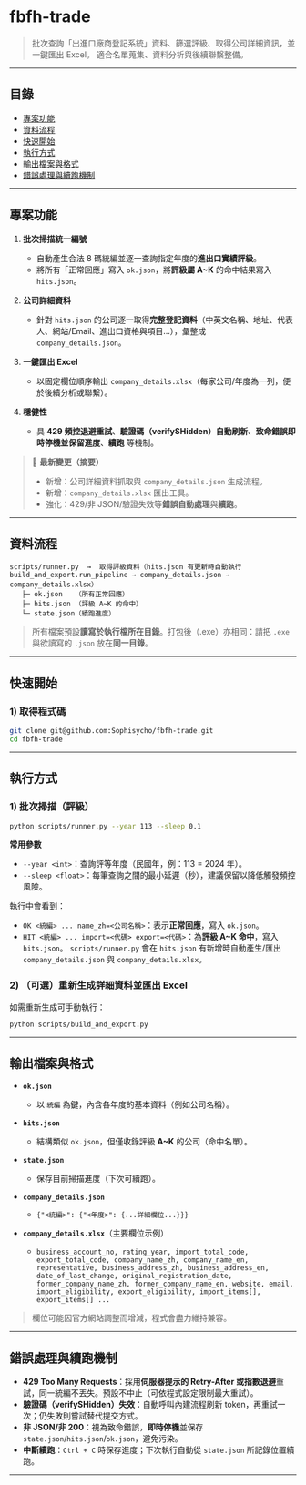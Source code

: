 # fbfh-trade

> 批次查詢「出進口廠商登記系統」資料、篩選評級、取得公司詳細資訊，並一鍵匯出 Excel。
> 適合名單蒐集、資料分析與後續聯繫整備。


---

## 目錄

* [專案功能](#專案功能)
* [資料流程](#資料流程)
* [快速開始](#快速開始)
* [執行方式](#執行方式)
* [輸出檔案與格式](#輸出檔案與格式)
* [錯誤處理與續跑機制](#錯誤處理與續跑機制)

---

## 專案功能

1. **批次掃描統一編號**

   * 自動產生合法 8 碼統編並逐一查詢指定年度的**進出口實績評級**。
   * 將所有「正常回應」寫入 `ok.json`，將**評級屬 A\~K** 的命中結果寫入 `hits.json`。

2. **公司詳細資料**

   * 針對 `hits.json` 的公司逐一取得**完整登記資料**（中英文名稱、地址、代表人、網站/Email、進出口資格與項目…），彙整成 `company_details.json`。

3. **一鍵匯出 Excel**

   * 以固定欄位順序輸出 `company_details.xlsx`（每家公司/年度為一列，便於後續分析或聯繫）。

4. **穩健性**

   * 具 **429 頻控退避重試**、**驗證碼（verifySHidden）自動刷新**、**致命錯誤即時停機並保留進度**、**續跑** 等機制。

> 📌 **最新變更（摘要）**
>
> * 新增：公司詳細資料抓取與 `company_details.json` 生成流程。
> * 新增：`company_details.xlsx` 匯出工具。
> * 強化：429/非 JSON/驗證失效等**錯誤自動處理**與**續跑**。

---

## 資料流程

```
scripts/runner.py  →  取得評級資料（hits.json 有更新時自動執行 build_and_export.run_pipeline → company_details.json → company_details.xlsx）
   ├─ ok.json   （所有正常回應）
   ├─ hits.json （評級 A~K 的命中）
   └─ state.json（續跑進度）
```

> 所有檔案預設**讀寫於執行檔所在目錄**。打包後（.exe）亦相同：請把 `.exe` 與欲讀寫的 `.json` 放在**同一目錄**。

---

## 快速開始

### 1) 取得程式碼

```bash
git clone git@github.com:Sophisycho/fbfh-trade.git
cd fbfh-trade
```


---

## 執行方式

### 1) 批次掃描（評級）

```bash
python scripts/runner.py --year 113 --sleep 0.1
```

**常用參數**

* `--year <int>`：查詢評等年度（民國年，例：113 = 2024 年）。
* `--sleep <float>`：每筆查詢之間的最小延遲（秒），建議保留以降低觸發頻控風險。

執行中會看到：

* `OK <統編> ... name_zh=<公司名稱>`：表示**正常回應**，寫入 `ok.json`。
* `HIT <統編> ... import=<代碼> export=<代碼>`：為**評級 A\~K 命中**，寫入 `hits.json`。
  `scripts/runner.py` 會在 `hits.json` 有新增時自動產生/匯出 `company_details.json` 與 `company_details.xlsx`。

### 2) （可選）重新生成詳細資料並匯出 Excel

如需重新生成可手動執行：

```bash
python scripts/build_and_export.py
```

---

## 輸出檔案與格式

* **`ok.json`**

  * 以 `統編` 為鍵，內含各年度的基本資料（例如公司名稱）。
* **`hits.json`**

  * 結構類似 `ok.json`，但僅收錄評級 **A\~K** 的公司（命中名單）。
* **`state.json`**

  * 保存目前掃描進度（下次可續跑）。
* **`company_details.json`**

  * `{"<統編>": {"<年度>": {...詳細欄位...}}}`
* **`company_details.xlsx`**（主要欄位示例）

  * `business_account_no, rating_year, import_total_code, export_total_code, company_name_zh, company_name_en, representative, business_address_zh, business_address_en, date_of_last_change, original_registration_date, former_company_name_zh, former_company_name_en, website, email, import_eligibility, export_eligibility, import_items[], export_items[] ...`

> 欄位可能因官方網站調整而增減，程式會盡力維持兼容。

---

## 錯誤處理與續跑機制

* **429 Too Many Requests**：採用**伺服器提示的 Retry-After 或指數退避**重試，同一統編不丟失。預設不中止（可依程式設定限制最大重試）。
* **驗證碼（verifySHidden）失效**：自動呼叫內建流程刷新 token，再重試一次；仍失敗則嘗試替代提交方式。
* **非 JSON/非 200**：視為致命錯誤，**即時停機**並保存 `state.json`/`hits.json`/`ok.json`，避免污染。
* **中斷續跑**：`Ctrl + C` 時保存進度；下次執行自動從 `state.json` 所記錄位置續跑。

---